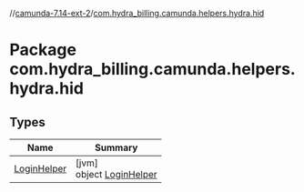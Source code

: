 //[camunda-7.14-ext-2](../../index.md)/[com.hydra_billing.camunda.helpers.hydra.hid](index.md)

# Package com.hydra_billing.camunda.helpers.hydra.hid

## Types

| Name | Summary |
|---|---|
| [LoginHelper](-login-helper/index.md) | [jvm]<br>object [LoginHelper](-login-helper/index.md) |
